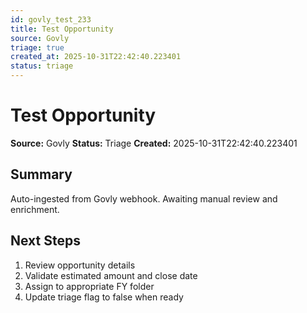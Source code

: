 ```yaml
---
id: govly_test_233
title: Test Opportunity
source: Govly
triage: true
created_at: 2025-10-31T22:42:40.223401
status: triage
---
```


# Test Opportunity

**Source:** Govly
**Status:** Triage
**Created:** 2025-10-31T22:42:40.223401

## Summary

Auto-ingested from Govly webhook. Awaiting manual review and enrichment.

## Next Steps

1. Review opportunity details
2. Validate estimated amount and close date
3. Assign to appropriate FY folder
4. Update triage flag to false when ready
